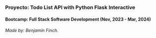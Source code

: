 ### Proyecto: Todo List API with Python Flask Interactive
#### Bootcamp: Full Stack Software Development (Nov, 2023 - Mar, 2024)
###### Made by: Benjamín Finch.
